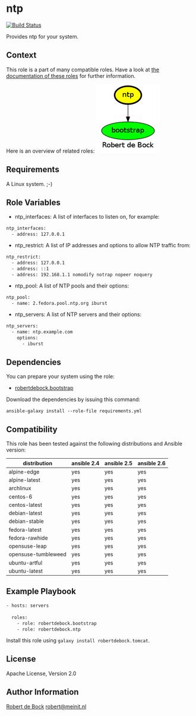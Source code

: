 ntp
=========

[![Build Status](https://travis-ci.org/robertdebock/ansible-role-ntp.svg?branch=master)](https://travis-ci.org/robertdebock/ansible-role-ntp)

Provides ntp for your system.

Context
--------
This role is a part of many compatible roles. Have a look at [the documentation of these roles](https://robertdebock.nl/) for further information.

Here is an overview of related roles:
![dependencies](https://raw.githubusercontent.com/robertdebock/drawings/artifacts/ntp.png "Dependency")

Requirements
------------

A Linux system. ;-)

Role Variables
--------------

- ntp_interfaces: A list of interfaces to listen on, for example:

```
ntp_interfaces:
  - address: 127.0.0.1
```

- ntp_restrict: A list of IP addresses and options to allow NTP traffic from:
```
ntp_restrict:
  - address: 127.0.0.1
  - address: ::1
  - address: 192.168.1.1 nomodify notrap nopeer noquery
```

- ntp_pool: A list of NTP pools and their options:
```
ntp_pool:
  - name: 2.fedora.pool.ntp.org iburst
```

- ntp_servers: A list of NTP servers and their options:

```
ntp_servers:
  - name: ntp.example.com
    options:
      - iburst
```

Dependencies
------------

You can prepare your system using the role:

- [robertdebock.bootstrap](https://travis-ci.org/robertdebock/ansible-role-bootstrap)

Download the dependencies by issuing this command:
```
ansible-galaxy install --role-file requirements.yml
```

Compatibility
-------------

This role has been tested against the following distributions and Ansible version:

|distribution|ansible 2.4|ansible 2.5|ansible 2.6|
|------------|-----------|-----------|-----------|
|alpine-edge|yes|yes|yes|
|alpine-latest|yes|yes|yes|
|archlinux|yes|yes|yes|
|centos-6|yes|yes|yes|
|centos-latest|yes|yes|yes|
|debian-latest|yes|yes|yes|
|debian-stable|yes|yes|yes|
|fedora-latest|yes|yes|yes|
|fedora-rawhide|yes|yes|yes|
|opensuse-leap|yes|yes|yes|
|opensuse-tumbleweed|yes|yes|yes|
|ubuntu-artful|yes|yes|yes|
|ubuntu-latest|yes|yes|yes|

Example Playbook
----------------

```
- hosts: servers

  roles:
    - role: robertdebock.bootstrap
    - role: robertdebock.ntp
```

Install this role using `galaxy install robertdebock.tomcat`.

License
-------

Apache License, Version 2.0

Author Information
------------------

[Robert de Bock](https://robertdebock.nl/) <robert@meinit.nl>
